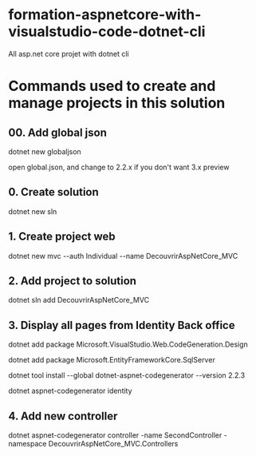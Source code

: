 # formation-aspnetcore-with-visualstudio-code-dotnet-cli
All asp.net core projet with dotnet cli


# Commands used to create and manage projects in this solution

## 00. Add global json
dotnet new globaljson 

open global.json, and change to 2.2.x if you don't want 3.x preview

## 0. Create solution
dotnet new sln

## 1. Create project web
dotnet new mvc --auth Individual --name DecouvrirAspNetCore_MVC

## 2. Add project to solution
dotnet sln add DecouvrirAspNetCore_MVC

## 3. Display all pages from Identity Back office
dotnet add package Microsoft.VisualStudio.Web.CodeGeneration.Design 

dotnet add package Microsoft.EntityFrameworkCore.SqlServer 

dotnet tool install --global dotnet-aspnet-codegenerator --version 2.2.3

dotnet aspnet-codegenerator identity

## 4. Add new controller
dotnet aspnet-codegenerator controller -name SecondController -namespace DecouvrirAspNetCore_MVC.Controllers
